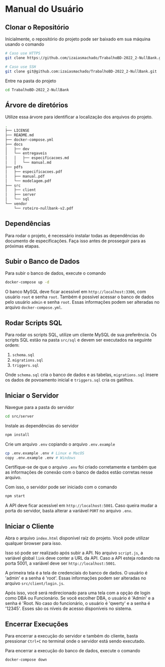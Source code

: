 # Manual do Usuário

## Clonar o Repositório

Inicialmente, o repositório do projeto pode ser baixado em sua máquina usando o comando

```bash
# Caso use HTTPS
git clone https://github.com/izaiasmachado/TrabalhoBD-2022_2-NullBank.git

# Caso use SSH
git clone git@github.com:izaiasmachado/TrabalhoBD-2022_2-NullBank.git
```

Entre na pasta do projeto

```bash
cd TrabalhoBD-2022_2-NullBank
```

## Árvore de diretórios

Utilize essa árvore para identificar a localização dos arquivos do projeto.

```bash
.
├── LICENSE
├── README.md
├── docker-compose.yml
├── docs
│   ├── dev
│   └── entregaveis
│   │   ├── especificacoes.md
│   │   └── manual.md
├── pdfs
│   ├── especificacoes.pdf
│   ├── manual.pdf
│   └── modelagem.pdf
├── src
│   ├── client
│   ├── server
│   └── sql
└── vendor
    └── roteiro-nullbank-v2.pdf
```

## Dependências

Para rodar o projeto, é necessário instalar todas as dependências do documento de especificações. Faça isso antes de prosseguir para as próximas etapas.

## Subir o Banco de Dados

Para subir o banco de dados, execute o comando

```bash
docker-compose up -d
```

O banco MySQL deve ficar acessível em `http://localhost:3306`, com usuário `root` e senha `root`. Também é possível acessar o banco de dados pelo usuário `admin` e senha `root`. Essas informações podem ser alteradas no arquivo `docker-compose.yml`.

## Rodar Scripts SQL

Para rodar os scripts SQL, utilize um cliente MySQL de sua preferência. Os scripts SQL estão na pasta `src/sql` e devem ser executados na seguinte ordem:

1. `schema.sql`
2. `migrations.sql`
3. `triggers.sql`

Onde `schema.sql` cria o banco de dados e as tabelas, `migrations.sql` insere os dados de povoamento inicial e `triggers.sql` cria os gatilhos.

## Iniciar o Servidor

Navegue para a pasta do servidor

```bash
cd src/server
```

Instale as dependências do servidor

```bash
npm install
```

Crie um arquivo `.env` copiando o arquivo `.env.example`

```bash
cp .env.example .env # Linux e MacOS
copy .env.example .env # Windows
```

Certifique-se de que o arquivo `.env` foi criado corretamente e também que as informações de conexão com o banco de dados estão corretas nesse arquivo.

Com isso, o servidor pode ser iniciado com o comando

```bash
npm start
```

A API deve ficar acessível em `http://localhost:5001`. Caso queira mudar a porta do servidor, basta alterar a variável `PORT` no arquivo `.env`.

## Iniciar o Cliente

Abra o arquivo `index.html` disponível raíz do projeto. Você pode utilizar qualquer browser para isso.

Isso só pode ser realizado após subir a API. No arquivo `script.js`, a variável global `link` deve conter a URL da API. Caso a API esteja rodando na porta 5001, a variável deve ser `http://localhost:5001`.

A primeira tela é a tela de credenciais do banco de dados. O usuário é 'admin' e a senha é 'root'. Essas informações podem ser alteradas no arquivo `src/client/login.js`.

Após isso, você será redirecionado para uma tela com a opção de login como DBA ou Funcionário. Se você escolher DBA, o usuário é 'Admin' e a senha é 'Root. No caso do funcionário, o usuário é 'qwerty' e a senha é '12345'. Esses são os níveis de acesso disponíveis no sistema.

## Encerrar Execuções

Para encerrar a execução do servidor e também do cliente, basta pressionar `Ctrl+C` no terminal onde o servidor está sendo executado.

Para encerrar a execução do banco de dados, execute o comando

```bash
docker-compose down
```
